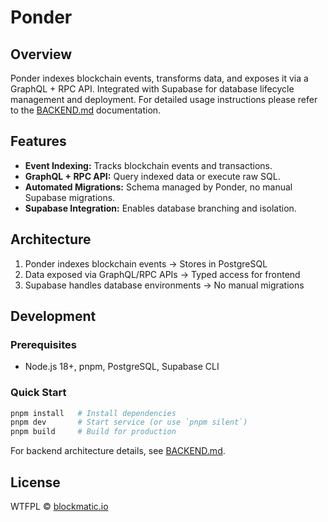 # Ponder

## Overview

Ponder indexes blockchain events, transforms data, and exposes it via a GraphQL + RPC API. Integrated with Supabase for database lifecycle management and deployment.
For detailed usage instructions please refer to the [BACKEND.md](../../BACKEND.md) documentation.

## Features

- **Event Indexing:** Tracks blockchain events and transactions.  
- **GraphQL + RPC API:** Query indexed data or execute raw SQL.  
- **Automated Migrations:** Schema managed by Ponder, no manual Supabase migrations.  
- **Supabase Integration:** Enables database branching and isolation.

## Architecture

1. Ponder indexes blockchain events → Stores in PostgreSQL  
2. Data exposed via GraphQL/RPC APIs → Typed access for frontend  
3. Supabase handles database environments → No manual migrations  

## Development

### Prerequisites
- Node.js 18+, pnpm, PostgreSQL, Supabase CLI  

### Quick Start

```bash
pnpm install   # Install dependencies
pnpm dev       # Start service (or use `pnpm silent`)
pnpm build     # Build for production
```

For backend architecture details, see [BACKEND.md](../../BACKEND.md).

## License

WTFPL © [blockmatic.io](https://blockmatic.io)